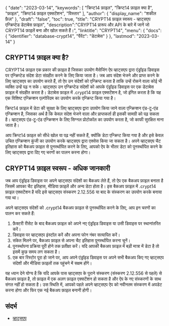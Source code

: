 {
"date": "2023-03-14",
  "keywords": [
"क्रिप्ट14 फ़ाइल",
"क्रिप्ट14 फ़ाइल क्या है",
"फ़ाइल",
"क्रिप्ट14 फ़ाइल एक्सटेंशन",
"विस्तार"
],
  "author": {
"display_name": "शकील फ़ैज़"
},
"draft": "false",
"toc": true,
"title": "CRYPT14 फ़ाइल स्वरूप - व्हाट्सएप एन्क्रिप्टेड डेटाबेस फ़ाइल",
  "description":"CRYPT14 प्रारूप और API के बारे में जानें जो CRYPT14 फ़ाइलें बना और खोल सकते हैं।",
"linktitle": "CRYPT14",
  "menu": {
    "docs": {
      "identifier": "database-crypt14",
"पैरेंट": "डेटाबेस"
}
},
"lastmod": "2023-03-14"
}

## CRYPT14 फ़ाइल क्या है?

CRYPT14 फ़ाइल एक प्रकार की फ़ाइल है जिसका उपयोग मैसेजिंग ऐप व्हाट्सएप द्वारा एंड्रॉइड डिवाइस पर एन्क्रिप्टेड संदेश डेटा संग्रहीत करने के लिए किया जाता है। जब आप संदेश भेजने और प्राप्त करने के लिए व्हाट्सएप का उपयोग करते हैं, तो ऐप उन संदेशों को एन्क्रिप्ट करता है ताकि उन्हें रोकने वाला कोई भी व्यक्ति उन्हें पढ़ न सके। व्हाट्सएप उन एन्क्रिप्टेड संदेशों को आपके एंड्रॉइड डिवाइस पर एक डेटाबेस फ़ाइल में संग्रहीत करता है। डेटाबेस फ़ाइल में .crypt14 फ़ाइल एक्सटेंशन है, जो इंगित करता है कि यह एक विशिष्ट एन्क्रिप्शन एल्गोरिदम का उपयोग करके एन्क्रिप्ट किया गया है।

क्रिप्ट14 फ़ाइल में डेटा की सुरक्षा के लिए व्हाट्सएप द्वारा उपयोग किया जाने वाला एन्क्रिप्शन एंड-टू-एंड एन्क्रिप्शन है, जिसका अर्थ है कि केवल संदेश भेजने वाला और प्राप्तकर्ता ही इसकी सामग्री को पढ़ सकता है। व्हाट्सएप एंड-टू-एंड एन्क्रिप्शन के लिए सिग्नल प्रोटोकॉल का उपयोग करता है, जो काफी सुरक्षित माना जाता है।

आप क्रिप्ट14 फ़ाइल को सीधे खोल या पढ़ नहीं सकते हैं, क्योंकि डेटा एन्क्रिप्ट किया गया है और इसे केवल उचित एन्क्रिप्शन कुंजी का उपयोग करके व्हाट्सएप द्वारा एक्सेस किया जा सकता है। अपने व्हाट्सएप चैट इतिहास को बैकअप फ़ाइल से पुनर्स्थापित करने के लिए, आपको ऐप के भीतर डेटा को पुनर्स्थापित करने के लिए व्हाट्सएप द्वारा दिए गए चरणों का पालन करना होगा।

## CRYPT14 फ़ाइल स्वरूप - अधिक जानकारी

जब आप एंड्रॉइड डिवाइस पर अपने व्हाट्सएप संदेशों का बैकअप लेते हैं, तो ऐप एक बैकअप फ़ाइल बनाता है जिसमें आपका चैट इतिहास, मीडिया फ़ाइलें और अन्य डेटा होता है। इस बैकअप फ़ाइल में .crypt14 फ़ाइल एक्सटेंशन है यदि इसे व्हाट्सएप संस्करण 2.12.556 या बाद के संस्करण का उपयोग करके बनाया गया था।

अपने व्हाट्सएप संदेशों को .crypt14 बैकअप फ़ाइल से पुनर्स्थापित करने के लिए, आप इन चरणों का पालन कर सकते हैं:

1. फ़ैक्टरी रीसेट के बाद बैकअप फ़ाइल को अपने नए एंड्रॉइड डिवाइस या उसी डिवाइस पर स्थानांतरित करें।
2. डिवाइस पर व्हाट्सएप इंस्टॉल करें और अपना फोन नंबर सत्यापित करें।
3. संकेत मिलने पर, बैकअप फ़ाइल से अपना चैट इतिहास पुनर्स्थापित करना चुनें।
4. पुनर्स्थापना प्रक्रिया पूरी होने तक प्रतीक्षा करें। यदि आपकी बैकअप फ़ाइल में बड़ी मात्रा में डेटा है तो इसमें कुछ समय लग सकता है।
5. एक बार रिस्टोर पूरा हो जाने पर, आप अपने एंड्रॉइड डिवाइस पर अपने सभी बैकअप किए गए व्हाट्सएप संदेशों और मीडिया फ़ाइलों तक पहुंचने में सक्षम होंगे।

यह ध्यान देने योग्य है कि यदि आपके पास व्हाट्सएप के पुराने संस्करण (संस्करण 2.12.556 से पहले) से बैकअप फ़ाइल है, तो फ़ाइल में एक अलग फ़ाइल एक्सटेंशन हो सकता है और ऐप के नए संस्करणों के साथ संगत नहीं हो सकता है। उस स्थिति में, आपको पहले अपने व्हाट्सएप ऐप को नवीनतम संस्करण में अपडेट करना होगा और फिर एक नई बैकअप फ़ाइल बनानी होगी।

## संदर्भ
* [व्हाट्सएप](https://en.wikipedia.org/wiki/WhatsApp)

